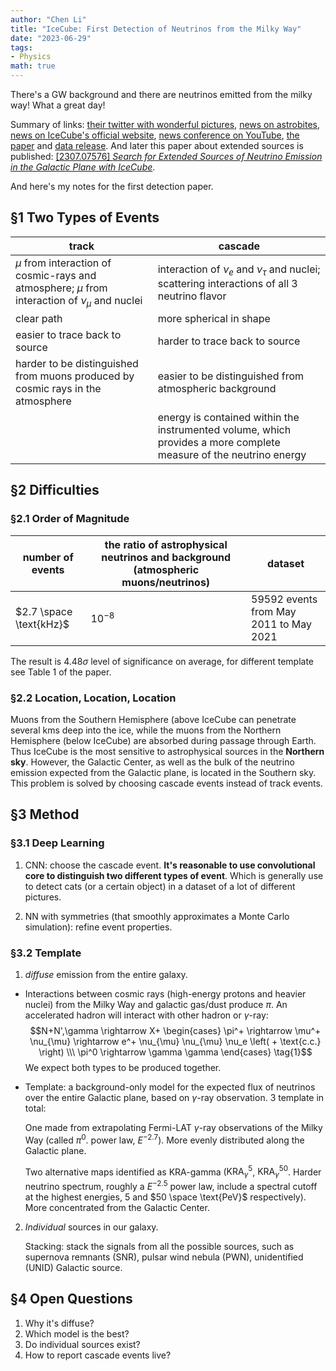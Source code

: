 ```yaml
---
author: "Chen Li"
title: "IceCube: First Detection of Neutrinos from the Milky Way"
date: "2023-06-29"
tags: 
- Physics
math: true
---
```


There's a GW background and there are neutrinos emitted from the milky way! What a great day!

Summary of links: [their twitter with wonderful pictures](https://twitter.com/uw_icecube/status/1674478436038107136), [news on astrobites](https://astrobites.org/2023/06/29/neutrinos-from-our-backyard-icecube-sees-the-milky-way-in-neutrinos/), [news on IceCube's official website](https://icecube.wisc.edu/news/press-releases/2023/06/our-galaxy-seen-through-a-new-lens-neutrinos-detected-by-icecube/), [news conference on YouTube](https://www.youtube.com/watch?v=35YUzuhadOs), [the paper](https://arxiv.org/abs/2307.04427) and [data release](https://icecube.wisc.edu/data-releases/2023/06/observation-of-high-energy-neutrinos-from-the-galactic-plane/). And later this paper about extended sources is published: [[2307.07576] _Search for Extended Sources of Neutrino Emission in the Galactic Plane with IceCube_](https://arxiv.org/abs/2307.07576).

And here's my notes for the first detection paper.

## §1 Two Types of Events

|track|cascade|
|-|-|
|$\mu$ from interaction of cosmic-rays and atmosphere; $\mu$ from interaction of $\nu_{\mu}$ and nuclei|interaction of $\nu_e$ and $\nu_{\tau}$ and nuclei; scattering interactions of all $3$ neutrino flavor|
|clear path|more spherical in shape|
|easier to trace back to source|harder to trace back to source|
|harder to be distinguished from muons produced by cosmic rays in the atmosphere|easier to be distinguished from atmospheric background|
||energy is contained within the instrumented volume, which provides a more complete measure of the neutrino energy|

## §2 Difficulties

### §2.1 Order of Magnitude

|number of events|the ratio of astrophysical neutrinos and background (atmospheric muons/neutrinos)|dataset|
|-|-|-|
|$2.7 \space \text{kHz}$|$10^{-8}$|$59592$ events from May 2011 to May 2021|

The result is $4.48 \sigma$ level of significance on average, for different template see Table 1 of the paper.

### §2.2 Location, Location, Location

Muons from the Southern Hemisphere (above IceCube can penetrate several kms deep into the ice, while the muons from the Northern Hemisphere (below IceCube) are absorbed during passage through Earth. Thus IceCube is the most sensitive to astrophysical sources in the __Northern sky__. However, the Galactic Center, as well as the bulk of the neutrino emission expected from the Galactic plane, is located in the Southern sky. This problem is solved by choosing cascade events instead of track events.

## §3 Method

### §3.1 Deep Learning

1. CNN: choose the cascade event. __It's reasonable to use convolutional core to distinguish two different types of event__. Which is generally use to detect cats (or a certain object) in a dataset of a lot of different pictures.

2. NN with symmetries (that smoothly approximates a Monte Carlo simulation): refine event properties.

### §3.2 Template

1. _diffuse_ emission from the entire galaxy.
- Interactions between cosmic rays (high-energy protons and heavier nuclei) from the Milky Way and galactic gas/dust produce $\pi$. An accelerated hadron will interact with other hadron or $\gamma$-ray:
        $$N+N',\gamma \rightarrow X+ \begin{cases} \pi^+ \rightarrow \mu^+ \nu_{\mu} \rightarrow e^+ \nu_{\mu} \nu_{\mu} \nu_e \left( + \text{c.c.} \right) \\\ \pi^0 \rightarrow \gamma \gamma \end{cases} \tag{1}$$
        We expect both types to be produced together. 
- Template: a background-only model for the expected flux of neutrinos over the entire Galactic plane, based on $\gamma$-ray observation. $3$ template in total:

    One made from extrapolating Fermi-LAT $\gamma$-ray observations of the Milky Way (called $\pi^0$. power law, $E^{-2.7}$). More evenly distributed along the Galactic plane.

    Two alternative maps identified as KRA-gamma ($\text{KRA}^5_{\gamma}$, $\text{KRA}_{\gamma}^{50}$. Harder neutrino spectrum, roughly a $E^{-2.5}$ power law, include a spectral cutoff at the highest energies, $5$ and $50 \space \text{PeV}$ respectively). More concentrated from the Galactic Center.

2. _Individual_ sources in our galaxy.

    Stacking: stack the signals from all the possible sources, such as supernova remnants (SNR), pulsar wind nebula (PWN), unidentified (UNID) Galactic source.

## §4 Open Questions

1. Why it's diffuse?
2. Which model is the best?
3. Do individual sources exist?
4. How to report cascade events live?
